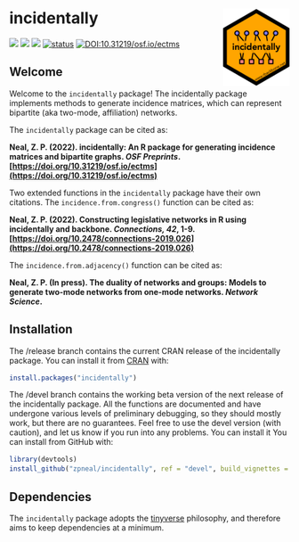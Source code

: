 # incidentally <img src='man/figures/logo.png' align="right" height="139" />

<!-- badges: start -->

[![](https://www.r-pkg.org/badges/version/incidentally?color=orange)](https://cran.r-project.org/package=incidentally)
[![](http://cranlogs.r-pkg.org/badges/grand-total/incidentally?color=blue)](https://cran.r-project.org/package=incidentally)
[![](http://cranlogs.r-pkg.org/badges/last-month/incidentally?color=green)](https://cran.r-project.org/package=incidentally)
[![status](https://tinyverse.netlify.com/badge/incidentally)](https://CRAN.R-project.org/package=incidentally)
[![DOI:10.31219/osf.io/ectms](http://img.shields.io/badge/DOI-10.31219/osf.io/ectms-B31B1B.svg)](https://doi.org/10.31219/osf.io/ectms)
<!-- badges: end -->

## Welcome
Welcome to the `incidentally` package\! The incidentally package implements methods to generate incidence matrices, which can represent bipartite (aka two-mode, affiliation) networks.

The `incidentally` package can be cited as:

**Neal, Z. P. (2022). incidentally: An R package for generating incidence matrices and bipartite graphs. *OSF Preprints*. [https://doi.org/10.31219/osf.io/ectms](https://doi.org/10.31219/osf.io/ectms)**

Two extended functions in the `incidentally` package have their own citations. The `incidence.from.congress()` function can be cited as:

**Neal, Z. P. (2022). Constructing legislative networks in R using incidentally and backbone. *Connections, 42*, 1-9. [https://doi.org/10.2478/connections-2019.026](https://doi.org/10.2478/connections-2019.026)**

The `incidence.from.adjacency()` function can be cited as:

**Neal, Z. P. (In press). The duality of networks and groups: Models to generate two-mode networks from one-mode networks. *Network Science*.**

## Installation
The /release branch contains the current CRAN release of the incidentally package. You can install it from [CRAN](https://CRAN.R-project.org) with:
``` r
install.packages("incidentally")
```

The /devel branch contains the working beta version of the next release of the incidentally package. All the functions are documented and have undergone various levels of preliminary debugging, so they should mostly work, but there are no guarantees. Feel free to use the devel version (with caution), and let us know if you run into any problems. You can install it You can install from GitHub with:
``` r
library(devtools)
install_github("zpneal/incidentally", ref = "devel", build_vignettes = TRUE)
```

## Dependencies
The `incidentally` package adopts the [tinyverse](https://www.tinyverse.org/) philosophy, and therefore aims to keep dependencies at a minimum.

